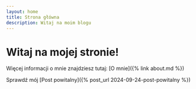 ```yaml
---
layout: home
title: Strona główna
description: Witaj na moim blogu
---
```


# Witaj na mojej stronie!

Więcej informacji o mnie znajdziesz tutaj:
[O mnie]({% link about.md %})

Sprawdź mój [Post powitalny]({% post_url 2024-09-24-post-powitalny %})